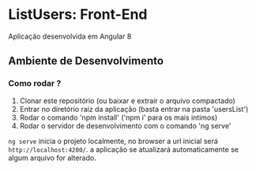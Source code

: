 # ListUsers: Front-End

Aplicação desenvolvida em Angular 8

## Ambiente de Desenvolvimento

### Como rodar ?

1. Clonar este repositório (ou baixar e extrair o arquivo compactado)
2. Entrar no diretório raiz da aplicação (basta entrar na pasta 'usersList')
3. Rodar o comando 'npm install' ('npm i' para os mais intimos)
4. Rodar o servidor de desenvolvimento com o comando 'ng serve'

`ng serve` inicia o projeto localmente, no browser a url inicial será `http://localhost:4200/`. a aplicação se atualizará automaticamente se algum arquivo for alterado.
